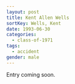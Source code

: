 ```yaml
---
layout: post
title: Kent Allen Wells
sortKey: Wells, Kent
date: 1993-06-30
categories:
  - class-of-1971
tags:
  - accident
gender: male
---
```

E﻿ntry coming soon.
